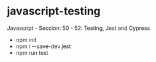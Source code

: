 # javascript-testing
Javascript - Sección: 50 - 52: Testing, Jest and Cypress

- npm init
- npm i --save-dev jest
- npm run test